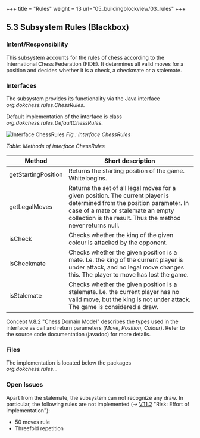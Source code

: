 +++
title = "Rules"
weight = 13
url="05_buildingblockview/03_rules"
+++

## 5.3	Subsystem Rules (Blackbox)

### Intent/Responsibility
This subsystem accounts for the rules of chess according to the International Chess Federation (FIDE).
It determines all valid moves for a position and decides whether it is a check, a checkmate or a stalemate.

### Interfaces
The subsystem provides its functionality via the Java interface   
_org.dokchess.rules.ChessRules_.

Default implementation of the interface is class  
_org.dokchess.rules.DefaultChessRules_.

![Interface ChessRules](/images/en/05_Subsystem_Rules.png "Interface ChessRules")
*Fig.: Interface ChessRules*

*Table: Methods of interface ChessRules*

|  Method | Short description |
|-------------------------------|--------------------------------|
| getStartingPosition | Returns the starting position of the game. White begins. |
| getLegalMoves | Returns the set of all legal moves for a given position. The current player is determined from the position parameter. In case of a mate or stalemate an empty collection is the result. Thus the method never returns null. |
| isCheck | Checks whether the king of the given colour is attacked by the opponent. |
| isCheckmate | Checks whether the given position is a mate. I.e. the king of the current player is under attack, and no legal move changes this. The player to move has lost the game. |
| isStalemate | Checks whether the given position is a stalemate. I.e. the current player has no valid move, but the king is not under attack. The game is considered a draw. |

Concept [V.8.2](#section-v-8-2) "Chess Domain Model" describes the types used in the interface as call and return parameters (_Move_, _Position_, _Colour_). Refer to the source code documentation (javadoc) for more details.

### Files
The implementation is located below the packages  
_org.dokchess.rules..._

### Open Issues
Apart from the stalemate, the subsystem can not recognize any draw.
In particular, the following rules are not implemented (→ [V.11.2](#section-v-11-2) "Risk: Effort of implementation"):

* 50 moves rule  
* Threefold repetition
